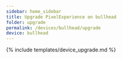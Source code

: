 ```yaml
---
sidebar: home_sidebar
title: Upgrade PixelExperience on bullhead
folder: upgrade
permalink: /devices/bullhead/upgrade
device: bullhead
---
```

{% include templates/device_upgrade.md %}
